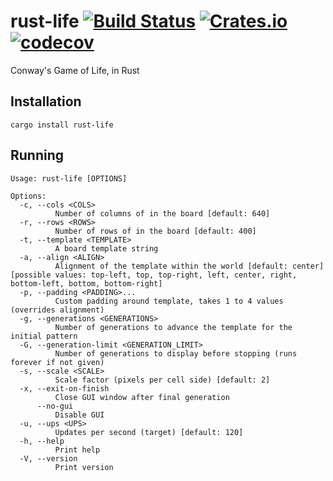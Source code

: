 rust-life [![Build Status](https://github.com/crazymykl/rust-life/actions/workflows/ci.yml/badge.svg)](https://github.com/crazymykl/rust-life/actions/workflows/ci.yml) [![Crates.io](https://img.shields.io/crates/v/rust-life.svg?logo=rust)](https://crates.io/crates/rust-life/) [![codecov](https://codecov.io/gh/crazymykl/rust-life/branch/main/badge.svg?token=2CXIS1cQrh)](https://codecov.io/gh/crazymykl/rust-life)
=========

Conway's Game of Life, in Rust

Installation
--
`cargo install rust-life`

Running
--
```
Usage: rust-life [OPTIONS]

Options:
  -c, --cols <COLS>
          Number of columns of in the board [default: 640]
  -r, --rows <ROWS>
          Number of rows of in the board [default: 400]
  -t, --template <TEMPLATE>
          A board template string
  -a, --align <ALIGN>
          Alignment of the template within the world [default: center] [possible values: top-left, top, top-right, left, center, right, bottom-left, bottom, bottom-right]
  -p, --padding <PADDING>...
          Custom padding around template, takes 1 to 4 values (overrides alignment)
  -g, --generations <GENERATIONS>
          Number of generations to advance the template for the initial pattern
  -G, --generation-limit <GENERATION_LIMIT>
          Number of generations to display before stopping (runs forever if not given)
  -s, --scale <SCALE>
          Scale factor (pixels per cell side) [default: 2]
  -x, --exit-on-finish
          Close GUI window after final generation
      --no-gui
          Disable GUI
  -u, --ups <UPS>
          Updates per second (target) [default: 120]
  -h, --help
          Print help
  -V, --version
          Print version
```